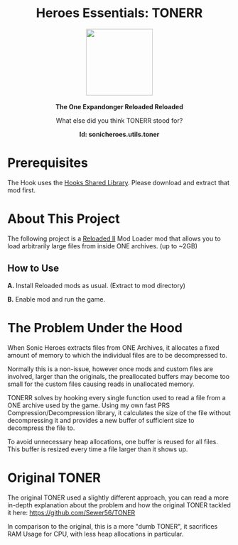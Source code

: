 <div align="center">
	<h1>Heroes Essentials: TONERR</h1>
	<img src="https://i.imgur.com/BjPn7rU.png" width="150" align="center" />
	<br/> <br/>
	<strong>The One Expandonger Reloaded Reloaded</strong>
    <p>What else did you think TONERR stood for?</p>
<b>Id: sonicheroes.utils.toner</b>
</div>

# Prerequisites
The Hook uses the [Hooks Shared Library](https://github.com/Sewer56/Reloaded.SharedLib.Hooks).
Please download and extract that mod first.

# About This Project

The following project is a [Reloaded II](https://github.com/Reloaded-Project/Reloaded-II) Mod Loader mod that allows you to load arbitrarily large files from inside ONE archives. (up to ~2GB)

## How to Use
**A.** Install Reloaded mods as usual. (Extract to mod directory)

**B.** Enable mod and run the game.

# The Problem Under the Hood

When Sonic Heroes extracts files from ONE Archives, it allocates a fixed amount of memory to which the individual files are to be decompressed to. 

Normally this is a non-issue, however once mods and custom files are involved, larger than the originals, the preallocated buffers may become too small for the custom files causing reads in unallocated memory. 

TONERR solves by hooking every single function used to read a file from a ONE archive used by the game. Using my own fast PRS Compression/Decompression library, it calculates the size of the file without decompressing it and provides a new buffer of sufficient size to decompress the file to.

To avoid unnecessary heap allocations, one buffer is reused for all files. This buffer is resized every time a file larger than it shows up.

# Original TONER

The original TONER used a slightly different approach, you can read a more in-depth explanation about the problem and how the original TONER tackled it here: https://github.com/Sewer56/TONER

In comparison to the original, this is a more "dumb TONER", it sacrifices RAM Usage for CPU, with less heap allocations in particular.
